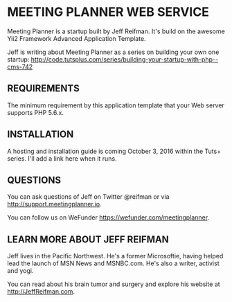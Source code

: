 MEETING PLANNER WEB SERVICE
===================================
Meeting Planner is a startup built by Jeff Reifman. It's build on the awesome
Yii2 Framework Advanced Application Template.

Jeff is writing about Meeting Planner as a series on building your own one
startup: http://code.tutsplus.com/series/building-your-startup-with-php--cms-742

REQUIREMENTS
------------
The minimum requirement by this application template that your Web server supports PHP 5.6.x.

INSTALLATION
------------
A hosting and installation guide is coming October 3, 2016 within the Tuts+ series.
I'll add a link here when it runs.

QUESTIONS
------------
You can ask questions of Jeff on Twitter @reifman or via http://support.meetingplanner.io.

You can follow us on WeFunder https://wefunder.com/meetingplanner.

LEARN MORE ABOUT JEFF REIFMAN
-----------------------------
Jeff lives in the Pacific Northwest. He's a former Microsoftie, having helped
lead the launch of MSN News and MSNBC.com. He's also a writer, activist and yogi.

You can read about his brain tumor and surgery and explore his website at
http://JeffReifman.com.

